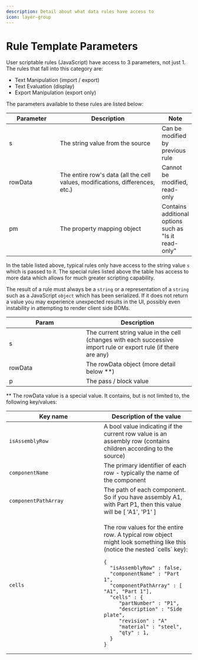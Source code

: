 ```yaml
---
description: Detail about what data rules have access to
icon: layer-group
---
```


# Rule Template Parameters

User scriptable rules (JavaScript) have access to 3 parameters, not just 1. The rules that fall into this category are:

* Text Manipulation (import / export)
* Text Evaluation (display)
* Export Manipulation (export only)

The parameters available to these rules are listed below:

<table><thead><tr><th width="139">Parameter</th><th width="325">Description</th><th>Note</th></tr></thead><tbody><tr><td>s</td><td>The string value from the source</td><td>Can be modified by previous rule</td></tr><tr><td>rowData</td><td>The entire row's data (all the cell values, modifications, differences, etc.)</td><td>Cannot be modified, read-only</td></tr><tr><td>pm</td><td>The property mapping object</td><td>Contains additional options such as "Is it read-only"</td></tr></tbody></table>



In the table listed above, typical rules only have access to the string value `s` which is passed to it. The special rules listed above the table has access to more data which allows for much greater scripting capability.&#x20;

The result of a rule must always be a `string` or a representation of a `string` such as a JavaScript `object` which has been serialized. If it does not return a value you may experience unexpected results in the UI, possibly even instability in attempting to render client side BOMs.

<table><thead><tr><th width="193">Param</th><th>Description</th></tr></thead><tbody><tr><td>s</td><td>The current string value in the cell (changes with each successive import rule or export rule (if there are any)</td></tr><tr><td>rowData</td><td>The rowData object (more detail below **)</td></tr><tr><td>p</td><td>The pass / block value</td></tr></tbody></table>

\*\* The rowData value is a special value. It contains, but is not limited to, the following key/values:

<table><thead><tr><th width="241">Key name</th><th>Description of the value</th></tr></thead><tbody><tr><td><code>isAssemblyRow</code></td><td>A bool value indicating if the current row value is an assembly row (contains children according to the source)</td></tr><tr><td><code>componentName</code></td><td>The primary identifier of each row - typically the name of the component</td></tr><tr><td><code>componentPathArray</code></td><td>The path of each component. So if you have assembly A1, with Part P1, then this value will be [ 'A1', 'P1' ]</td></tr><tr><td><code>cells</code></td><td><p>The row values for the entire row. A typical row object might look something like this (notice the nested `cells` key):</p><pre class="language-json"><code class="lang-json">{
  "isAssemblyRow" : false,
  "componentName" : "Part 1",
  "componentPathArray" : [ "A1", "Part 1"],
  "cells" : {
     "partNumber" : "P1",
     "description" : "Side plate",
     "revision" : "A"
     "material" : "steel",
     "qty" : 1,
  }
} 
</code></pre></td></tr></tbody></table>
